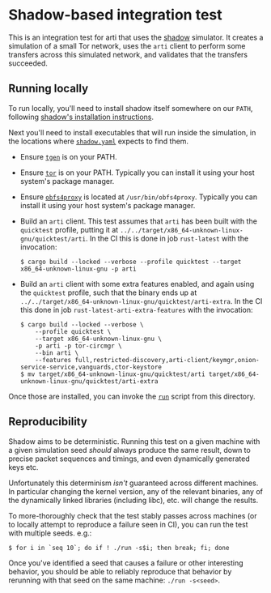 # Shadow-based integration test

This is an integration test for arti that uses the
[shadow](https://shadow.github.io/) simulator. It creates a simulation of a
small Tor network, uses the `arti` client to perform some transfers across this
simulated network, and validates that the transfers succeeded.

## Running locally

To run locally, you'll need to install shadow itself somewhere on our `PATH`,
following [shadow's installation
instructions](https://shadow.github.io/docs/guide/supported_platforms.html).

Next you'll need to install executables that will run inside the simulation, in the
locations where [`shadow.yaml`](./shadow.yaml) expects to find them.

* Ensure [`tgen`](https://github.com/shadow/tgen/) is on your PATH.

* Ensure [`tor`](https://gitlab.torproject.org/tpo/core/tor) is on your PATH.
  Typically you can install it using your host system's package manager.

* Ensure [`obfs4proxy`](https://gitlab.com/yawning/obfs4) is located at
  `/usr/bin/obfs4proxy`. Typically you can install it using your host system's
  package manager.

* Build an `arti` client. This test assumes that `arti` has been built with the
  `quicktest` profile, putting it at
`../../target/x86_64-unknown-linux-gnu/quicktest/arti`. In the CI this is done
in job `rust-latest` with the invocation:

  ```shell
  $ cargo build --locked --verbose --profile quicktest --target x86_64-unknown-linux-gnu -p arti
  ```

* Build an `arti` client with some extra features enabled, and again using the
  `quicktest` profile, such that the binary ends up at
  `../../target/x86_64-unknown-linux-gnu/quicktest/arti-extra`. In the CI this
  done in job `rust-latest-arti-extra-features` with the invocation:

  ```shell
  $ cargo build --locked --verbose \
      --profile quicktest \
      --target x86_64-unknown-linux-gnu \
      -p arti -p tor-circmgr \
      --bin arti \
      --features full,restricted-discovery,arti-client/keymgr,onion-service-service,vanguards,ctor-keystore
  $ mv target/x86_64-unknown-linux-gnu/quicktest/arti target/x86_64-unknown-linux-gnu/quicktest/arti-extra
  ```

Once those are installed, you can invoke the [`run`](./run) script from
this directory. 

## Reproducibility

Shadow aims to be deterministic. Running this test on a given machine with a
given simulation seed *should* always produce the same result, down to precise
packet sequences and timings, and even dynamically generated keys etc.

Unfortunately this determinism *isn't* guaranteed across different machines. In
particular changing the kernel version, any of the relevant binaries, any of the
dynamically linked libraries (including libc), etc. will change the results.

To more-thoroughly check that the test stably passes across machines (or to
locally attempt to reproduce a failure seen in CI), you can run the test with
multiple seeds. e.g.:

```shell
$ for i in `seq 10`; do if ! ./run -s$i; then break; fi; done
```

Once you've identified a seed that causes a failure or other interesting
behavior, you should be able to reliably reproduce that behavior by rerunning
with that seed on the same machine: `./run -s<seed>`.
